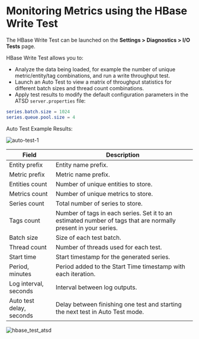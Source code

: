 # Monitoring Metrics using the HBase Write Test

The HBase Write Test can be launched on the **Settings > Diagnostics > I/O Tests** page.

HBase Write Test allows you to:

* Analyze the data being loaded, for example the number of unique
    metric/entity/tag combinations, and run a write throughput test.
* Launch an Auto Test to view a matrix of throughput statistics for
    different batch sizes and thread count combinations.
* Apply test results to modify the default configuration parameters in
    the ATSD `server.properties` file:

```elm
series.batch.size = 1024
series.queue.pool.size = 4
```

Auto Test Example Results:

![](./images/auto-test-1.png "auto-test-1")

| Field | Description |
| --- | --- |
| Entity prefix | Entity name prefix. |
| Metric prefix | Metric name prefix. |
| Entities count | Number of unique entities to store. |
| Metrics count | Number of unique metrics to store. |
| Series count | Total number of series to store. |
| Tags count | Number of tags in each series. Set it to an estimated number of tags that are normally present in your series. |
| Batch size | Size of each test batch. |
| Thread count | Number of threads used for each test. |
| Start time | Start timestamp for the generated series. |
| Period, minutes | Period added to the Start Time timestamp with each iteration. |
| Log interval, seconds | Interval between log outputs. |
| Auto test delay, seconds | Delay between finishing one test and starting the next test in Auto Test mode. |

![](./images/hbase_test_atsd.png "hbase_test_atsd")
